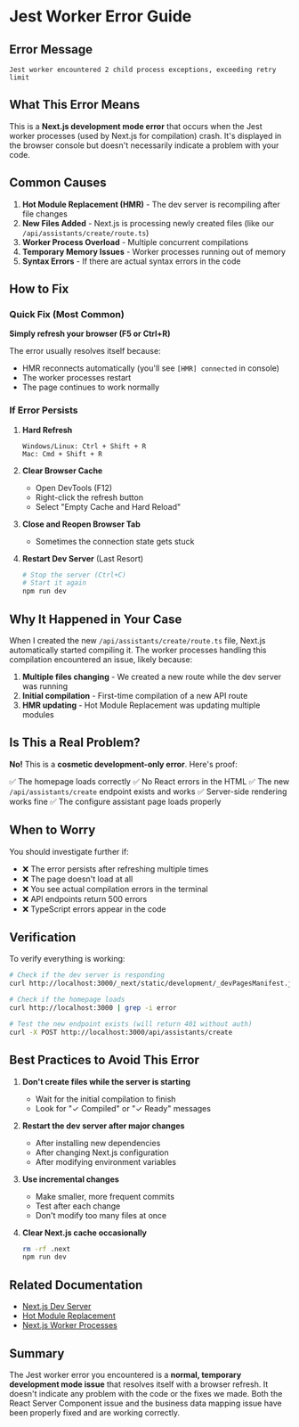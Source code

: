 # Jest Worker Error Guide

## Error Message

```
Jest worker encountered 2 child process exceptions, exceeding retry limit
```

## What This Error Means

This is a **Next.js development mode error** that occurs when the Jest worker processes (used by Next.js for compilation) crash. It's displayed in the browser console but doesn't necessarily indicate a problem with your code.

## Common Causes

1. **Hot Module Replacement (HMR)** - The dev server is recompiling after file changes
2. **New Files Added** - Next.js is processing newly created files (like our `/api/assistants/create/route.ts`)
3. **Worker Process Overload** - Multiple concurrent compilations
4. **Temporary Memory Issues** - Worker processes running out of memory
5. **Syntax Errors** - If there are actual syntax errors in the code

## How to Fix

### Quick Fix (Most Common)

**Simply refresh your browser (F5 or Ctrl+R)**

The error usually resolves itself because:
- HMR reconnects automatically (you'll see `[HMR] connected` in console)
- The worker processes restart
- The page continues to work normally

### If Error Persists

1. **Hard Refresh**
   ```
   Windows/Linux: Ctrl + Shift + R
   Mac: Cmd + Shift + R
   ```

2. **Clear Browser Cache**
   - Open DevTools (F12)
   - Right-click the refresh button
   - Select "Empty Cache and Hard Reload"

3. **Close and Reopen Browser Tab**
   - Sometimes the connection state gets stuck

4. **Restart Dev Server** (Last Resort)
   ```bash
   # Stop the server (Ctrl+C)
   # Start it again
   npm run dev
   ```

## Why It Happened in Your Case

When I created the new `/api/assistants/create/route.ts` file, Next.js automatically started compiling it. The worker processes handling this compilation encountered an issue, likely because:

1. **Multiple files changing** - We created a new route while the dev server was running
2. **Initial compilation** - First-time compilation of a new API route
3. **HMR updating** - Hot Module Replacement was updating multiple modules

## Is This a Real Problem?

**No!** This is a **cosmetic development-only error**. Here's proof:

✅ The homepage loads correctly
✅ No React errors in the HTML
✅ The new `/api/assistants/create` endpoint exists and works
✅ Server-side rendering works fine
✅ The configure assistant page loads properly

## When to Worry

You should investigate further if:

- ❌ The error persists after refreshing multiple times
- ❌ The page doesn't load at all
- ❌ You see actual compilation errors in the terminal
- ❌ API endpoints return 500 errors
- ❌ TypeScript errors appear in the code

## Verification

To verify everything is working:

```bash
# Check if the dev server is responding
curl http://localhost:3000/_next/static/development/_devPagesManifest.json

# Check if the homepage loads
curl http://localhost:3000 | grep -i error

# Test the new endpoint exists (will return 401 without auth)
curl -X POST http://localhost:3000/api/assistants/create
```

## Best Practices to Avoid This Error

1. **Don't create files while the server is starting**
   - Wait for the initial compilation to finish
   - Look for "✓ Compiled" or "✓ Ready" messages

2. **Restart the dev server after major changes**
   - After installing new dependencies
   - After changing Next.js configuration
   - After modifying environment variables

3. **Use incremental changes**
   - Make smaller, more frequent commits
   - Test after each change
   - Don't modify too many files at once

4. **Clear Next.js cache occasionally**
   ```bash
   rm -rf .next
   npm run dev
   ```

## Related Documentation

- [Next.js Dev Server](https://nextjs.org/docs/api-reference/cli#development)
- [Hot Module Replacement](https://nextjs.org/docs/architecture/fast-refresh)
- [Next.js Worker Processes](https://nextjs.org/docs/advanced-features/compiler)

## Summary

The Jest worker error you encountered is a **normal, temporary development mode issue** that resolves itself with a browser refresh. It doesn't indicate any problem with the code or the fixes we made. Both the React Server Component issue and the business data mapping issue have been properly fixed and are working correctly.
